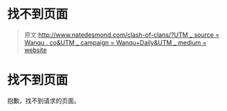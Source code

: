 # 找不到页面

> 原文:[http://www.natedesmond.com/clash-of-clans/?UTM _ source = Wanqu . co&UTM _ campaign = Wanqu+Daily&UTM _ medium = website](http://www.natedesmond.com/clash-of-clans/?utm_source=wanqu.co&utm_campaign=Wanqu+Daily&utm_medium=website)

# 找不到页面

抱歉，找不到请求的页面。